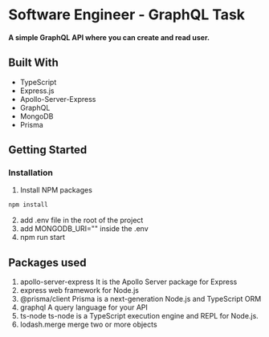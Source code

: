 # Software Engineer - GraphQL Task

#### A simple GraphQL API where you can create and read user.

## Built With

* TypeScript
* Express.js
* Apollo-Server-Express
* GraphQL
* MongoDB
* Prisma

## Getting Started

### Installation

1. Install NPM packages
  ```sh
  npm install
  ```
2. add .env file in the root of the project
3. add MONGODB_URI="" inside the .env
4. npm run start

## Packages used
1. apollo-server-express
    It is the Apollo Server package for Express
2. express
    web framework for Node.js
3. @prisma/client
    Prisma is a next-generation Node.js and TypeScript ORM
4. graphql
    A query language for your API 
5. ts-node
    ts-node is a TypeScript execution engine and REPL for Node.js.
6. lodash.merge
    merge two or more objects 


